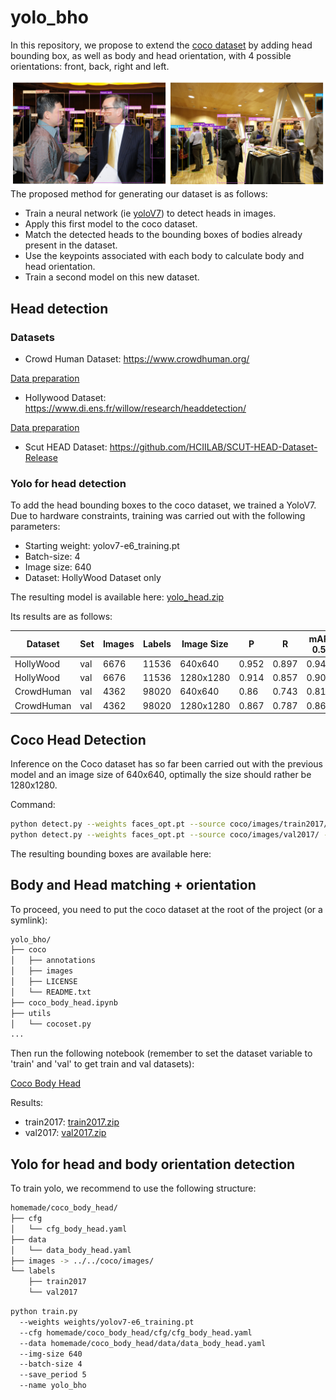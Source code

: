# yolo_bho

In this repository, we propose to extend the [coco dataset](https://cocodataset.org/#home) by adding head bounding box, 
as well as body and head orientation, with 4 possible orientations: front, back, right and left.

![examples](examples/illustration_0.png)
The proposed method for generating our dataset is as follows:
- Train a neural network (ie [yoloV7](https://github.com/WongKinYiu/yolov7)) to detect heads in images.
- Apply this first model to the coco dataset.
- Match the detected heads to the bounding boxes of bodies already present in the dataset.
- Use the keypoints associated with each body to calculate body and head orientation.
- Train a second model on this new dataset.

## Head detection

### Datasets

- Crowd Human Dataset: https://www.crowdhuman.org/

[Data preparation](CrowdHuman_preparation.ipynb)

- Hollywood Dataset: https://www.di.ens.fr/willow/research/headdetection/

[Data preparation](HollywoodHeads_preparation.ipynb)

- Scut HEAD Dataset: https://github.com/HCIILAB/SCUT-HEAD-Dataset-Release

### Yolo for head detection

To add the head bounding boxes to the coco dataset, we trained a YoloV7. Due to hardware constraints, training was 
carried out with the following parameters:
- Starting weight: yolov7-e6_training.pt
- Batch-size: 4
- Image size: 640
- Dataset: HollyWood Dataset only 

The resulting model is available here: [yolo_head.zip](data/yolo_head.zip)

Its results are as follows:

| Dataset    | Set | Images | Labels | Image Size | P     | R     | mAP 0.5 | mAP 0.95 |
|------------|-----|--------|--------|------------|-------|-------|---------|----------|
| HollyWood  | val | 6676   | 11536  | 640x640    | 0.952 | 0.897 | 0.944   | 0.589    |
| HollyWood  | val | 6676   | 11536  | 1280x1280  | 0.914 | 0.857 | 0.908   | 0.537    |
| CrowdHuman | val | 4362   | 98020  | 640x640    | 0.86  | 0.743 | 0.812   | 0.489    |
| CrowdHuman | val | 4362   | 98020  | 1280x1280  | 0.867 | 0.787 | 0.863   | 0.539    |

## Coco Head Detection

Inference on the Coco dataset has so far been carried out with the previous model and an image size of 640x640, 
optimally the size should rather be 1280x1280.

Command:
```bash
python detect.py --weights faces_opt.pt --source coco/images/train2017/ --save-conf --save-txt --project homemade/coco_head --name train2017 --nosave
python detect.py --weights faces_opt.pt --source coco/images/val2017/ --save-conf --save-txt --project homemade/coco_head --name val2017 --nosave
```

The resulting bounding boxes are available here:

## Body and Head matching + orientation

To proceed, you need to put the coco dataset at the root of the project (or a symlink): 

```bash
yolo_bho/
├── coco
│   ├── annotations
│   ├── images
│   ├── LICENSE
│   └── README.txt
├── coco_body_head.ipynb
├── utils
│   └── cocoset.py
...
```

Then run the following notebook (remember to set the dataset variable to 'train' and 'val' to get train and val
datasets):

[Coco Body Head](coco_body_head.ipynb)

Results:
- train2017: [train2017.zip](data/train2017.zip)
- val2017: [val2017.zip](data/val2017.zip)

## Yolo for head and body orientation detection

To train yolo, we recommend to use the following structure:
```bash
homemade/coco_body_head/
├── cfg
│   └── cfg_body_head.yaml
├── data
│   └── data_body_head.yaml
├── images -> ../../coco/images/
└── labels
    ├── train2017
    └── val2017
```

```bash
python train.py 
  --weights weights/yolov7-e6_training.pt 
  --cfg homemade/coco_body_head/cfg/cfg_body_head.yaml 
  --data homemade/coco_body_head/data/data_body_head.yaml 
  --img-size 640 
  --batch-size 4 
  --save_period 5 
  --name yolo_bho 
```

